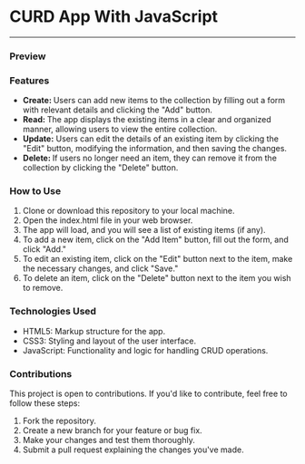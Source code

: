 <h1>CURD App With JavaScript</h1>
<hr>
<h3>Preview</h3>
<h3>Features</h3>
<ul>
  <li>
    <b>Create: </b>
    Users can add new items to the collection by filling out a form with relevant details and clicking the "Add" button.
  </li>
  <li>
    <b>Read: </b>
    The app displays the existing items in a clear and organized manner, allowing users to view the entire collection.
  </li>
  <li>
    <b>Update:</b>
    Users can edit the details of an existing item by clicking the "Edit" button, modifying the information, and then saving the changes.
  </li>
  <li>
    <b>Delete: </b>
    If users no longer need an item, they can remove it from the collection by clicking the "Delete" button.
  </li>
</ul>

<h3>How to Use</h3>
<ol>
  <li>Clone or download this repository to your local machine.</li>
    <li>Open the index.html file in your web browser.</li>
    <li>The app will load, and you will see a list of existing items (if any).</li>
    <li>To add a new item, click on the "Add Item" button, fill out the form, and click "Add."</li>
    <li>To edit an existing item, click on the "Edit" button next to the item, make the necessary changes, and click "Save."</li>
    <li>To delete an item, click on the "Delete" button next to the item you wish to remove.</li>
</ol>

  <h3>Technologies Used</h3>
  <ul>
    <li>HTML5: Markup structure for the app.</li>
        <li>CSS3: Styling and layout of the user interface.</li>
        <li>JavaScript: Functionality and logic for handling CRUD operations.</li>
  </ul>

<h3>Contributions</h3>
<p>
This project is open to contributions. If you'd like to contribute, feel free to follow these steps:</p>
<ol>
  <li>Fork the repository.</li>
  <li>Create a new branch for your feature or bug fix.</li>
  <li>Make your changes and test them thoroughly.</li>
  <li>Submit a pull request explaining the changes you've made.</li>
</ol>







